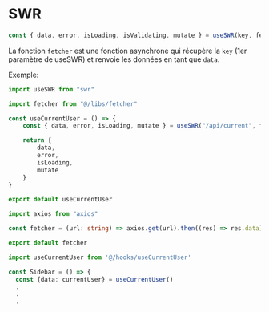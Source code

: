 # SWR

````typescript
const { data, error, isLoading, isValidating, mutate } = useSWR(key, fetcher, options)
````

La fonction `fetcher` est une fonction asynchrone qui récupère la `key` (1er paramètre de useSWR) et renvoie les données en tant que `data`.

Exemple:

````typescript
import useSWR from "swr"

import fetcher from "@/libs/fetcher"

const useCurrentUser = () => {
    const { data, error, isLoading, mutate } = useSWR("/api/current", fetcher)

    return {
        data,
        error,
        isLoading,
        mutate
    }
}

export default useCurrentUser
````

````typescript
import axios from "axios"

const fetcher = (url: string) => axios.get(url).then((res) => res.data)

export default fetcher
````

````typescript
import useCurrentUser from '@/hooks/useCurrentUser'

const Sidebar = () => {
  const {data: currentUser} = useCurrentUser()
  .
  .
  .
````
